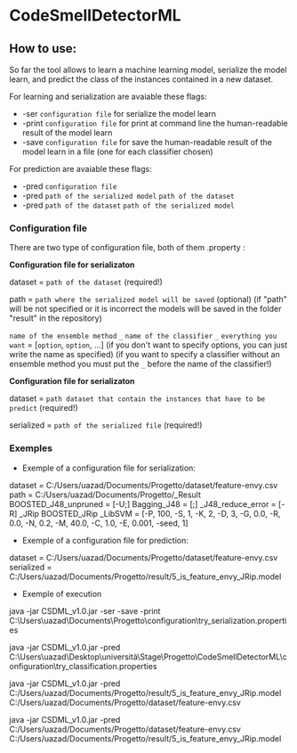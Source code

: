 # CodeSmellDetectorML

How to use: 
-----------

So far the tool allows to learn a machine learning model, serialize the model learn, 
and predict the class of the instances contained in a new dataset.

For learning and serialization are avaiable these flags:
  * -ser `configuration file` for serialize the model learn
  * -print `configuration file` for print at command line the human-readable result of the model learn
  * -save `configuration file` for save the human-readable result of the model learn in a file (one for each classifier chosen)
 
For prediction are avaiable these flags:
  * -pred `configuration file` 
  * -pred `path of the serialized model` `path of the dataset`
  * -pred `path of the dataset` `path of the serialized model`
  
 
 ### Configuration file
 
 There are two type of configuration file, both of them .property :
 
  **Configuration file for serializaton**
  
  dataset = `path of the dataset` (required!)
  
  path = `path where the serialized model will be saved` (optional)
  (if "path" will be not specified or it is incorrect the models will be saved in the folder "result" in the repository)
  
  `name of the ensemble method` `_` `name of the classifier` `_` `everything you want` = [`option`, `option`, ...]
  (if you don't want to specify options, you can just write the name as specified)
  (if you want to specify a classifier without an ensemble method you must put the `_` before the name of the classifier!)
  
  **Configuration file for serializaton**
  
  dataset = `path dataset that contain the instances that have to be predict` (required!)
  
  serialized = `path of the serialized file` (required!)
  
  ### Exemples
  
  * Exemple of a configuration file for serialization:
  
   dataset = C:/Users/uazad/Documents/Progetto/dataset/feature-envy.csv
   path = C:/Users/uazad/Documents/Progetto/_Result
   BOOSTED_J48_unpruned = [-U;]
   Bagging_J48 = [;]
   _J48_reduce_error = [-R]
   _JRip 
   BOOSTED_JRip
   _LibSVM = [-P, 100, -S, 1, -K, 2, -D, 3, -G, 0.0, -R, 0.0, -N, 0.2, -M, 40.0, -C, 1.0, -E, 0.001, -seed, 1]
  
  * Exemple of a configuration file for prediction:
  
   dataset = C:/Users/uazad/Documents/Progetto/dataset/feature-envy.csv
   serialized = C:/Users/uazad/Documents/Progetto/result/5_is_feature_envy_JRip.model
  
  * Exemple of execution
  
  java -jar CSDML_v1.0.jar -ser -save -print C:\Users\uazad\Documents\Progetto\configuration\try_serialization.properties
  
  java -jar CSDML_v1.0.jar -pred C:\Users\uazad\Desktop\università\Stage\Progetto\CodeSmellDetectorML\configuration\try_classification.properties
  
  java -jar CSDML_v1.0.jar -pred C:/Users/uazad/Documents/Progetto/result/5_is_feature_envy_JRip.model C:/Users/uazad/Documents/Progetto/dataset/feature-envy.csv
  
  java -jar CSDML_v1.0.jar -pred C:/Users/uazad/Documents/Progetto/dataset/feature-envy.csv C:/Users/uazad/Documents/Progetto/result/5_is_feature_envy_JRip.model
